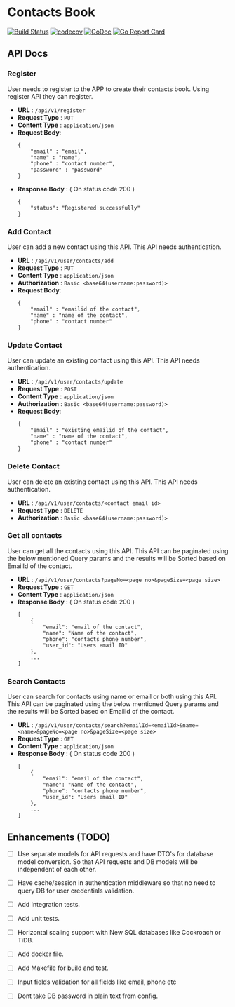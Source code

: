 # Contacts Book
[![Build Status](https://travis-ci.org/shettyh/contacts-book.svg?branch=master)](https://travis-ci.org/shettyh/contacts-book)
[![codecov](https://codecov.io/gh/shettyh/contacts-book/branch/master/graph/badge.svg)](https://codecov.io/gh/shettyh/contacts-book)
[![GoDoc](https://godoc.org/github.com/shettyh/contacts-book?status.svg)](https://godoc.org/github.com/shettyh/contacts-book)
[![Go Report Card](https://goreportcard.com/badge/github.com/shettyh/contacts-book)](https://goreportcard.com/report/github.com/shettyh/contacts-book)

## API Docs

### Register
User needs to register to the APP to create their contacts book. Using register API they can register.

* **URL** : `/api/v1/register`
* **Request Type** : `PUT`
* **Content Type** : `application/json`
* **Request Body**: 
    ```
    {
        "email" : "email",
        "name" : "name",
        "phone" : "contact number",
        "password" : "password"
    }
     ```
* **Response Body** : ( On status code 200 )
    ```
    {
        "status": "Registered successfully"
    }
    ```
 
### Add Contact
User can add a new contact using this API. This API needs authentication.

* **URL** : `/api/v1/user/contacts/add`
* **Request Type** : `PUT`
* **Content Type** : `application/json`
* **Authorization** : `Basic <base64(username:password)>`
* **Request Body**: 
    ```
    {
        "email" : "emailid of the contact",
        "name" : "name of the contact",
        "phone" : "contact number"
    }
     ```

### Update Contact
User can update an existing contact using this API. This API needs authentication.

* **URL** : `/api/v1/user/contacts/update`
* **Request Type** : `POST`
* **Content Type** : `application/json`
* **Authorization** : `Basic <base64(username:password)>`
* **Request Body**: 
    ```
    {
        "email" : "existing emailid of the contact",
        "name" : "name of the contact",
        "phone" : "contact number"
    }
     ```
  
### Delete Contact
User can delete an existing contact using this API. This API needs authentication.

* **URL** : `/api/v1/user/contacts/<contact email id>`
* **Request Type** : `DELETE`
* **Authorization** : `Basic <base64(username:password)>`

### Get all contacts
User can get all the contacts using this API. This API can be paginated using the below mentioned Query params and the results will be Sorted based on EmailId of the contact.
* **URL** : `/api/v1/user/contacts?pageNo=<page no>&pageSize=<page size>`
* **Request Type** : `GET`
* **Content Type** : `application/json`
* **Response Body** : ( On status code 200 )
    ```
    [
        {
            "email": "email of the contact",
            "name": "Name of the contact",
            "phone": "contacts phone number",
            "user_id": "Users email ID"
        },
        ...
    ]
    ```
### Search Contacts
User can search for contacts using name or email or both using this API. This API can be paginated using the below mentioned Query params and the results will be Sorted based on EmailId of the contact.
* **URL** : `/api/v1/user/contacts/search?emailId=<emailId>&name=<name>&pageNo=<page no>&pageSize=<page size>`
* **Request Type** : `GET`
* **Content Type** : `application/json`
* **Response Body** : ( On status code 200 )
    ```
    [
        {
            "email": "email of the contact",
            "name": "Name of the contact",
            "phone": "contacts phone number",
            "user_id": "Users email ID"
        },
        ...
    ]
    ```
  
 
## Enhancements (TODO)
- [ ] Use separate models for API requests and have DTO's for database model conversion. So that API requests and DB models will be independent of each other.
- [ ] Have cache/session in authentication middleware so that no need to query DB for user credentials validation.
- [ ] Add Integration tests.
- [ ] Add unit tests.
- [ ] Horizontal scaling support with New SQL databases like Cockroach or TiDB.
- [ ] Add docker file.
- [ ] Add Makefile for build and test.
- [ ] Input fields validation for all fields like email, phone etc
- [ ] Dont take DB password in plain text from config.

